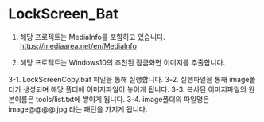 # LockScreen_Bat

1. 해당 프로젝트는 MediaInfo를 포함하고 있습니다.
https://mediaarea.net/en/MediaInfo

2. 해당 프로젝트는 Windows10의 추천된 잠금화면 이미지를 추출합니다.

3-1. LockScreenCopy.bat 파일을 통해 실행합니다.
3-2. 실행파일을 통해 image폴더가 생성되며 해당 폴더에 이미지파일이 놓이게 됩니다.
3-3. 복사된 이미지파일의 원본이름은 tools/list.txt에 쌓이게 됩니다.
3-4. image폴더의 파일명은 image@@@@.jpg 라는 패턴을 가지게 됩니다.

